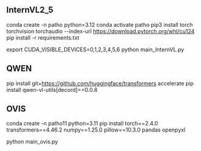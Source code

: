 ## InternVL2_5
conda create -n patho python=3.12
conda activate patho
pip3 install torch torchvision torchaudio --index-url https://download.pytorch.org/whl/cu124
pip install -r requirements.txt

export CUDA_VISIBLE_DEVICES=0,1,2,3,4,5,6
python main_InternVL.py

## QWEN
pip install git+https://github.com/huggingface/transformers accelerate
pip install qwen-vl-utils[decord]==0.0.8

## OVIS
conda create -n patho11 python=3.11
pip install torch==2.4.0 transformers==4.46.2 numpy==1.25.0 pillow==10.3.0 pandas openpyxl

python main_ovis.py 
